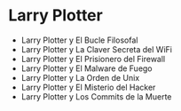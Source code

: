 # Larry Plotter

- Larry Plotter y El Bucle Filosofal
- Larry Plotter y La Claver Secreta del WiFi
- Larry Plotter y El Prisionero del Firewall
- Larry Plotter y El Malware de Fuego
- Larry Plotter y La Orden de Unix
- Larry Plotter y El Misterio del Hacker
- Larry Plotter y Los Commits de la Muerte
